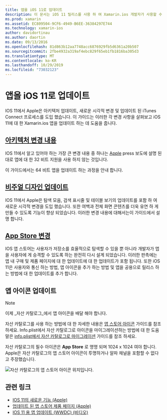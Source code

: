 ```yaml
---
title: 앱을 iOS 11로 업데이트
description: 이 문서는 iOS 11 릴리스를 사용 하 여 Xamarin.ios 개발자가 사용할 수 있는 새로운 기능을 설명 하는 다양 한 가이드에 연결 됩니다. 예를 들어 시각적 디자인 업데이트, 앱 스토어 변경 및 앱 아이콘 업데이트가 있습니다.
ms.prod: xamarin
ms.assetid: EC809504-9CF6-4949-B6EE-36384297E744
ms.technology: xamarin-ios
author: davidortinau
ms.author: daortin
ms.date: 09/13/2016
ms.openlocfilehash: 81d863b12aa7748acc6876929fb5d6361a20b507
ms.sourcegitcommit: 2fbe4932a319af4ebc829f65eb1fb1816ba305d3
ms.translationtype: MT
ms.contentlocale: ko-KR
ms.lasthandoff: 10/29/2019
ms.locfileid: "73032123"
---
```

# <a name="updating-your-app-to-ios-11"></a>앱을 iOS 11로 업데이트

IOS 11에서 Apple은 아키텍처 업데이트, 새로운 시각적 변경 및 업데이트 된 iTunes Connect 프로세스를 도입 했습니다. 이 가이드는 이러한 각 변경 사항을 살펴보고 iOS 11에 대 한 Xamarin.ios 앱을 업데이트 하는 데 도움을 줍니다.

## <a name="architecture-changesarchitecture-changesmd"></a>[아키텍처 변경 내용](architecture-changes.md)

IOS 11에서 알고 있어야 하는 가장 큰 변경 내용 중 하나는 [Apple](https://developer.apple.com/news/?id=06282017b) press 보도에 설명 된 대로 앱에 대 한 32 비트 지원을 사용 하지 않는 것입니다.

이 가이드에서는 64 비트 앱을 업데이트 하는 과정을 안내 합니다.

## <a name="visual-design-updatesvisual-designmd"></a>[비주얼 디자인 업데이트](visual-design.md)

IOS 11에서 Apple은 탐색 모음, 검색 표시줄 및 테이블 보기의 업데이트를 포함 하 여 새로운 시각적 변경을 도입 했습니다. 또한 여백과 전체 화면 콘텐츠를 더욱 유연 하 게 만들 수 있도록 기능이 향상 되었습니다. 이러한 변경 내용에 대해서는이 가이드에서 설명 합니다.

## <a name="app-store-changesapp-store-changesmd"></a>[App Store 변경](app-store-changes.md)

IOS 앱 스토어는 사용자가 저장소를 효율적으로 탐색할 수 있을 뿐 아니라 개발자가 앱을 사용자에 게 승격할 수 있도록 하는 완전히 다시 설계 되었습니다. 이러한 판촉에는 앱 내 구매 및 제품 페이지에 대 한 업데이트에 대 한 업데이트가 포함 됩니다. 또한 iOS 11은 사용자와 통신 하는 방법, 앱 아이콘을 추가 하는 방법 및 앱을 공용으로 릴리스 하는 방법에 대 한 업데이트를 추가 합니다.

## <a name="app-icon-updates"></a>앱 아이콘 업데이트

> [!NOTE]
> 이제 _자산 카탈로그_에서 앱 아이콘을 배달 해야 합니다. 

자산 카탈로그를 사용 하는 방법에 대 한 자세한 내용은 [앱 스토어 아이콘](~/ios/app-fundamentals/images-icons/app-store-icon.md) 가이드를 참조 하세요. Info.plist에서 자산 카탈로그로 아이콘을 마이그레이션하는 방법에 대 한 도움말은 [info.plist에서 자산 카탈로그로 마이그레이션](~/ios/app-fundamentals/images-icons/app-icons.md) 가이드를 참조 하세요.

자산 카탈로그의 필수 아이콘은 **App Store** 로 명명 되며 1024 x 1024 여야 합니다. Apple은 자산 카탈로그의 앱 스토어 아이콘이 투명하거나 알파 채널을 포함할 수 없다고 주장했습니다.

![자산 카탈로그의 앱 스토어 아이콘 위치입니다.](images/image1.png)

## <a name="related-links"></a>관련 링크

- [IOS 11의 새로운 기능 (Apple)](https://developer.apple.com/ios/)
- [업데이트 된 앱 스토어 제품 페이지 (Apple)](https://developer.apple.com/app-store/product-page/)
- [IOS 11 용 앱 업데이트 (WWDC) (비디오)](https://developer.apple.com/videos/play/wwdc2017/204/)
